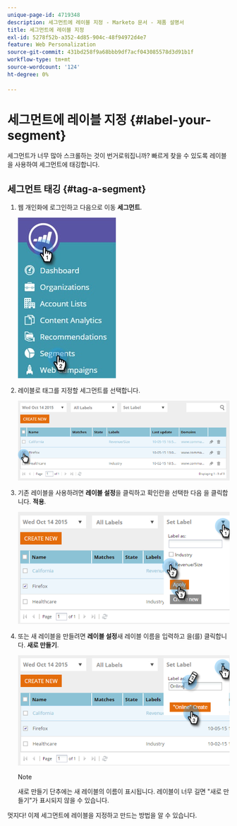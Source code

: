 ```yaml
---
unique-page-id: 4719348
description: 세그먼트에 레이블 지정 - Marketo 문서 - 제품 설명서
title: 세그먼트에 레이블 지정
exl-id: 5278f52b-a352-4d85-904c-48f94972d4e7
feature: Web Personalization
source-git-commit: 431bd258f9a68bbb9df7acf043085578d3d91b1f
workflow-type: tm+mt
source-wordcount: '124'
ht-degree: 0%

---
```


# 세그먼트에 레이블 지정 {#label-your-segment}

세그먼트가 너무 많아 스크롤하는 것이 번거로워집니까? 빠르게 찾을 수 있도록 레이블을 사용하여 세그먼트에 태깅합니다.

## 세그먼트 태깅 {#tag-a-segment}

1. 웹 개인화에 로그인하고 다음으로 이동 **세그먼트**.

   ![](assets/new-dropdown-segments-hand.jpg)

1. 레이블로 태그를 지정할 세그먼트를 선택합니다.

   ![](assets/image2015-10-14-15-3a26-3a28.png)

1. 기존 레이블을 사용하려면 **레이블 설정**&#x200B;을 클릭하고 확인란을 선택한 다음 을 클릭합니다. **적용**.

   ![](assets/image2015-10-14-15-3a34-3a42.png)

1. 또는 새 레이블을 만들려면 **레이블 설정**&#x200B;새 레이블 이름을 입력하고 을(를) 클릭합니다. **새로 만들기**.

   ![](assets/image2015-10-14-15-3a38-3a30.png)

   >[!NOTE]
   >
   >새로 만들기 단추에는 새 레이블의 이름이 표시됩니다. 레이블이 너무 길면 &quot;새로 만들기&quot;가 표시되지 않을 수 있습니다.

멋지다! 이제 세그먼트에 레이블을 지정하고 만드는 방법을 알 수 있습니다.
